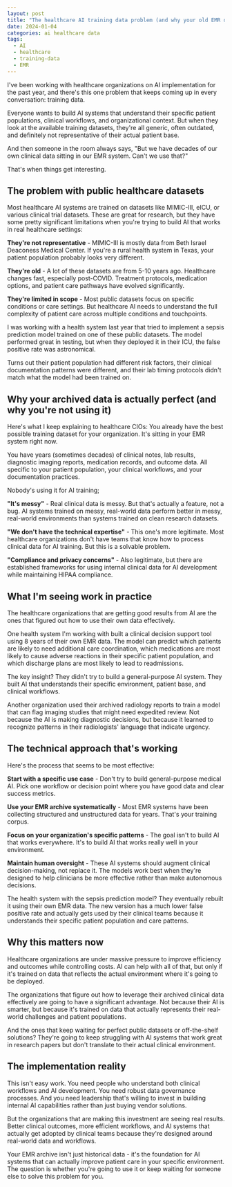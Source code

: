```yaml
---
layout: post
title: "The healthcare AI training data problem (and why your old EMR data is actually gold)"
date: 2024-01-04
categories: ai healthcare data
tags:
  - AI
  - healthcare
  - training-data
  - EMR
---
```


I've been working with healthcare organizations on AI implementation for the past year, and there's this one problem that keeps coming up in every conversation: training data.

Everyone wants to build AI systems that understand their specific patient populations, clinical workflows, and organizational context. But when they look at the available training datasets, they're all generic, often outdated, and definitely not representative of their actual patient base.

And then someone in the room always says, "But we have decades of our own clinical data sitting in our EMR system. Can't we use that?"

That's when things get interesting.

## The problem with public healthcare datasets

Most healthcare AI systems are trained on datasets like MIMIC-III, eICU, or various clinical trial datasets. These are great for research, but they have some pretty significant limitations when you're trying to build AI that works in real healthcare settings:

**They're not representative** - MIMIC-III is mostly data from Beth Israel Deaconess Medical Center. If you're a rural health system in Texas, your patient population probably looks very different.

**They're old** - A lot of these datasets are from 5-10 years ago. Healthcare changes fast, especially post-COVID. Treatment protocols, medication options, and patient care pathways have evolved significantly.

**They're limited in scope** - Most public datasets focus on specific conditions or care settings. But healthcare AI needs to understand the full complexity of patient care across multiple conditions and touchpoints.

I was working with a health system last year that tried to implement a sepsis prediction model trained on one of these public datasets. The model performed great in testing, but when they deployed it in their ICU, the false positive rate was astronomical. 

Turns out their patient population had different risk factors, their clinical documentation patterns were different, and their lab timing protocols didn't match what the model had been trained on.

## Why your archived data is actually perfect (and why you're not using it)

Here's what I keep explaining to healthcare CIOs: You already have the best possible training dataset for your organization. It's sitting in your EMR system right now.

You have years (sometimes decades) of clinical notes, lab results, diagnostic imaging reports, medication records, and outcome data. All specific to your patient population, your clinical workflows, and your documentation practices.

Nobody's using it for AI training;

**"It's messy"** - Real clinical data is messy. But that's actually a feature, not a bug. AI systems trained on messy, real-world data perform better in messy, real-world environments than systems trained on clean research datasets.

**"We don't have the technical expertise"** - This one's more legitimate. Most healthcare organizations don't have teams that know how to process clinical data for AI training. But this is a solvable problem.

**"Compliance and privacy concerns"** - Also legitimate, but there are established frameworks for using internal clinical data for AI development while maintaining HIPAA compliance.

## What I'm seeing work in practice

The healthcare organizations that are getting good results from AI are the ones that figured out how to use their own data effectively.

One health system I'm working with built a clinical decision support tool using 8 years of their own EMR data. The model can predict which patients are likely to need additional care coordination, which medications are most likely to cause adverse reactions in their specific patient population, and which discharge plans are most likely to lead to readmissions.

The key insight? They didn't try to build a general-purpose AI system. They built AI that understands their specific environment, patient base, and clinical workflows.

Another organization used their archived radiology reports to train a model that can flag imaging studies that might need expedited review. Not because the AI is making diagnostic decisions, but because it learned to recognize patterns in their radiologists' language that indicate urgency.

## The technical approach that's working

Here's the process that seems to be most effective:

**Start with a specific use case** - Don't try to build general-purpose medical AI. Pick one workflow or decision point where you have good data and clear success metrics.

**Use your EMR archive systematically** - Most EMR systems have been collecting structured and unstructured data for years. That's your training corpus.

**Focus on your organization's specific patterns** - The goal isn't to build AI that works everywhere. It's to build AI that works really well in your environment.

**Maintain human oversight** - These AI systems should augment clinical decision-making, not replace it. The models work best when they're designed to help clinicians be more effective rather than make autonomous decisions.

The health system with the sepsis prediction model? They eventually rebuilt it using their own EMR data. The new version has a much lower false positive rate and actually gets used by their clinical teams because it understands their specific patient population and care patterns.

## Why this matters now

Healthcare organizations are under massive pressure to improve efficiency and outcomes while controlling costs. AI can help with all of that, but only if it's trained on data that reflects the actual environment where it's going to be deployed.

The organizations that figure out how to leverage their archived clinical data effectively are going to have a significant advantage. Not because their AI is smarter, but because it's trained on data that actually represents their real-world challenges and patient populations.

And the ones that keep waiting for perfect public datasets or off-the-shelf solutions? They're going to keep struggling with AI systems that work great in research papers but don't translate to their actual clinical environment.

## The implementation reality

This isn't easy work. You need people who understand both clinical workflows and AI development. You need robust data governance processes. And you need leadership that's willing to invest in building internal AI capabilities rather than just buying vendor solutions.

But the organizations that are making this investment are seeing real results. Better clinical outcomes, more efficient workflows, and AI systems that actually get adopted by clinical teams because they're designed around real-world data and workflows.

Your EMR archive isn't just historical data - it's the foundation for AI systems that can actually improve patient care in your specific environment. The question is whether you're going to use it or keep waiting for someone else to solve this problem for you.
